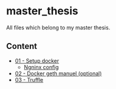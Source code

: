 # master_thesis
All files which belong to my master thesis.

## Content

- [01 - Setup docker](./documentation/01_docker.md)
	- [Ngninx config](./documentation/nginx_config.md)
- [02 - Docker geth manuel (optional)](./documentation/02_geth_manuel.md)
- [03 - Truffle](./documentation/03_truffle.md)
